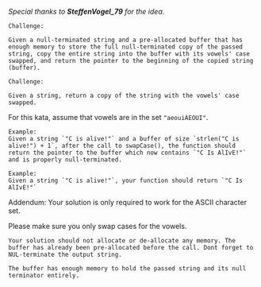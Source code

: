 <i>Special thanks to <b>SteffenVogel_79</b> for the idea</i>.

```if:c
Challenge:

Given a null-terminated string and a pre-allocated buffer that has enough memory to store the full null-terminated copy of the passed string, copy the entire string into the buffer with its vowels' case swapped, and return the pointer to the beginning of the copied string (buffer).
```
```if-not:c
Challenge:

Given a string, return a copy of the string with the vowels' case swapped.
```

For this kata, assume that vowels are in the set `"aeouiAEOUI"`.


```if:c
Example:
Given a string `"C is alive!"` and a buffer of size `strlen("C is alive!") + 1`, after the call to swapCase(), the function should return the pointer to the buffer which now contains `"C Is AlIvE!"` and is properly null-terminated.
```
```if-not:c
Example:
Given a string `"C is alive!"`, your function should return `"C Is AlIvE!"`
```

Addendum:
Your solution is only required to work for the ASCII character set.

Please make sure you only swap cases for the vowels.

```if:c
Your solution should not allocate or de-allocate any memory. The buffer has already been pre-allocated before the call. Dont forget to NUL-terminate the output string.

The buffer has enough memory to hold the passed string and its null terminator entirely.
```